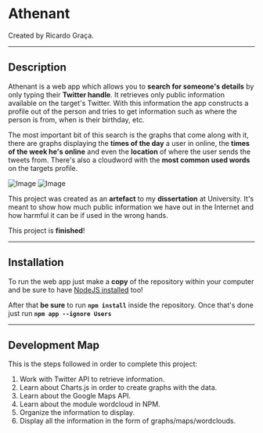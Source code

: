# **Athenant**
Created by Ricardo Graça.

---
## **Description**
Athenant is a web app which allows you to **search for someone's details** by only typing their **Twitter handle**.
It retrieves only public information available on the target's Twitter. With this information the app constructs a profile out of the person and tries to get information such as where the person is from, when is their birthday, etc.

The most important bit of this search is the graphs that come along with it, there are graphs displaying the **times of the day** a user in online, the **times of the week he's online** and even the **location** of where the user sends the tweets from. There's also a cloudword with the **most common used words** on the targets profile.

![Image](https://imgur.com/2sH5T51)
![Image](https://imgur.com/l71euiN)

This project was created as an **artefact** to my **dissertation** at University. It's meant to show how much public information we have out in the Internet and how harmful it can be if used in the wrong hands.

This project is **finished**!

---
## **Installation**
To run the web app just make a **copy** of the repository within your computer and be sure to have [NodeJS installed](https://nodejs.org/en/download/) too!

After that **be sure** to run **`npm install`** inside the repository.
Once that's done just run **`npm app --ignore Users`**

---
## **Development Map**
This is the steps followed in order to complete this project:
1. Work with Twitter API to retrieve information.
2. Learn about Charts.js in order to create graphs with the data.
3. Learn about the Google Maps API.
4. Learn about the module wordcloud in NPM.
5. Organize the information to display.
6. Display all the information in the form of graphs/maps/wordclouds.
